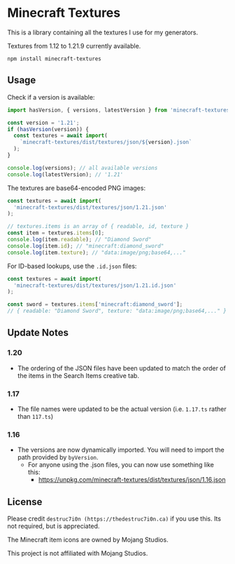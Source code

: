 # Minecraft Textures

This is a library containing all the textures I use for my generators.

Textures from 1.12 to 1.21.9 currently available.

`npm install minecraft-textures`

## Usage

Check if a version is available:

```js
import hasVersion, { versions, latestVersion } from 'minecraft-textures';

const version = '1.21';
if (hasVersion(version)) {
  const textures = await import(
    `minecraft-textures/dist/textures/json/${version}.json`
  );
}

console.log(versions); // all available versions
console.log(latestVersion); // '1.21'
```

The textures are base64-encoded PNG images:

```js
const textures = await import(
  'minecraft-textures/dist/textures/json/1.21.json'
);

// textures.items is an array of { readable, id, texture }
const item = textures.items[0];
console.log(item.readable); // "Diamond Sword"
console.log(item.id); // "minecraft:diamond_sword"
console.log(item.texture); // "data:image/png;base64,..."
```

For ID-based lookups, use the `.id.json` files:

```js
const textures = await import(
  'minecraft-textures/dist/textures/json/1.21.id.json'
);

const sword = textures.items['minecraft:diamond_sword'];
// { readable: "Diamond Sword", texture: "data:image/png;base64,..." }
```

## Update Notes

### 1.20

- The ordering of the JSON files have been updated to match the order of the items in the Search Items creative tab.

### 1.17

- The file names were updated to be the actual version (i.e. `1.17.ts` rather than `117.ts`)

### 1.16

- The versions are now dynamically imported. You will need to import the path provided by `byVersion`.
  - For anyone using the .json files, you can now use something like this:
    - https://unpkg.com/minecraft-textures/dist/textures/json/1.16.json

## License

Please credit `destruc7i0n (https://thedestruc7i0n.ca)` if you use this. Its not required, but is appreciated.

The Minecraft item icons are owned by Mojang Studios.

This project is not affiliated with Mojang Studios.
